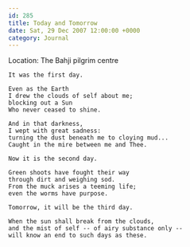 ```yaml
---
id: 285
title: Today and Tomorrow
date: Sat, 29 Dec 2007 12:00:00 +0000
category: Journal
---
```


Location: The Bahji pilgrim centre

    It was the first day.

    Even as the Earth  
    I drew the clouds of self about me;  
    blocking out a Sun  
    Who never ceased to shine.

    And in that darkness,  
    I wept with great sadness:  
    turning the dust beneath me to cloying mud...  
    Caught in the mire between me and Thee.

    Now it is the second day.

    Green shoots have fought their way  
    through dirt and weighing sod.  
    From the muck arises a teeming life;  
    even the worms have purpose.

    Tomorrow, it will be the third day.

    When the sun shall break from the clouds,  
    and the mist of self -- of airy substance only --  
    will know an end to such days as these.


